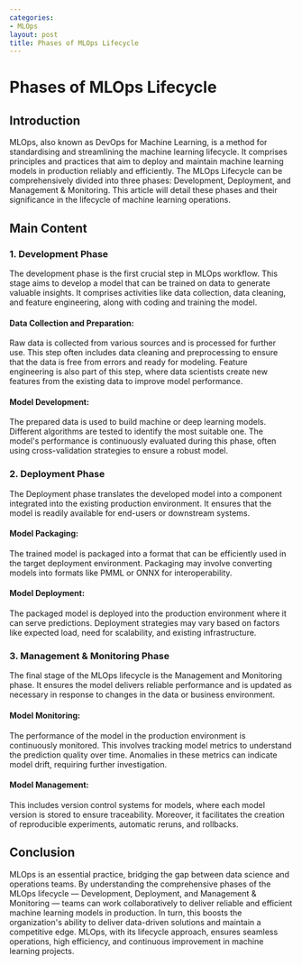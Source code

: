 ```yaml
---
categories:
- MLOps
layout: post
title: Phases of MLOps Lifecycle
---
```


# Phases of MLOps Lifecycle

## Introduction

MLOps, also known as DevOps for Machine Learning, is a method for standardising and streamlining the machine learning lifecycle. It comprises principles and practices that aim to deploy and maintain machine learning models in production reliably and efficiently. The MLOps Lifecycle can be comprehensively divided into three phases: Development, Deployment, and Management & Monitoring. This article will detail these phases and their significance in the lifecycle of machine learning operations.

## Main Content

### 1. Development Phase

The development phase is the first crucial step in MLOps workflow. This stage aims to develop a model that can be trained on data to generate valuable insights. It comprises activities like data collection, data cleaning, and feature engineering, along with coding and training the model.

#### Data Collection and Preparation:

Raw data is collected from various sources and is processed for further use. This step often includes data cleaning and preprocessing to ensure that the data is free from errors and ready for modeling. Feature engineering is also part of this step, where data scientists create new features from the existing data to improve model performance.

#### Model Development:

The prepared data is used to build machine or deep learning models. Different algorithms are tested to identify the most suitable one. The model's performance is continuously evaluated during this phase, often using cross-validation strategies to ensure a robust model.

### 2. Deployment Phase

The Deployment phase translates the developed model into a component integrated into the existing production environment. It ensures that the model is readily available for end-users or downstream systems.

#### Model Packaging:

The trained model is packaged into a format that can be efficiently used in the target deployment environment. Packaging may involve converting models into formats like PMML or ONNX for interoperability.

#### Model Deployment:

The packaged model is deployed into the production environment where it can serve predictions. Deployment strategies may vary based on factors like expected load, need for scalability, and existing infrastructure.

### 3. Management & Monitoring Phase

The final stage of the MLOps lifecycle is the Management and Monitoring phase. It ensures the model delivers reliable performance and is updated as necessary in response to changes in the data or business environment.

#### Model Monitoring:

The performance of the model in the production environment is continuously monitored. This involves tracking model metrics to understand the prediction quality over time. Anomalies in these metrics can indicate model drift, requiring further investigation.

#### Model Management:

This includes version control systems for models, where each model version is stored to ensure traceability. Moreover, it facilitates the creation of reproducible experiments, automatic reruns, and rollbacks.

## Conclusion

MLOps is an essential practice, bridging the gap between data science and operations teams. By understanding the comprehensive phases of the MLOps lifecycle — Development, Deployment, and Management & Monitoring — teams can work collaboratively to deliver reliable and efficient machine learning models in production. In turn, this boosts the organization's ability to deliver data-driven solutions and maintain a competitive edge. MLOps, with its lifecycle approach, ensures seamless operations, high efficiency, and continuous improvement in machine learning projects.